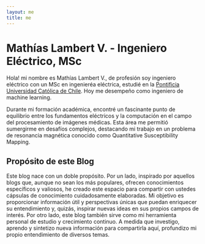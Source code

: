 ```yaml
---
layout: me
title: me
---
```

# Mathías Lambert V. - Ingeniero Eléctrico, MSc

Hola! mi nombre es Mathías Lambert V., de profesión soy ingeniero eléctrico con un MSc en ingenieréa eléctrica, estudié en la [Pontificia Universidad Católica de Chile](http://example.com/). Hoy me desempeño como ingeniero de machine learning.  

Durante mi formación académica, encontré un fascinante punto de equilibrio entre los fundamentos eléctricos y la computación en el campo del procesamiento de imágenes médicas. Esta área me permitió sumergirme en desafíos complejos, destacando mi trabajo en un problema de resonancia magnética conocido como Quantitative Susceptibility Mapping.

## Propósito de este Blog
Este blog nace con un doble propósito. Por un lado, inspirado por aquellos blogs que, aunque no sean los más populares, ofrecen conocimientos específicos y valiosos, he creado este espacio para compartir con ustedes cápsulas de conocimiento cuidadosamente elaboradas. Mi objetivo es proporcionar información útil y perspectivas únicas que puedan enriquecer su entendimiento y, quizás, inspirar nuevas ideas en sus propios campos de interés.
Por otro lado, este blog también sirve como mi herramienta personal de estudio y crecimiento continuo. A medida que investigo, aprendo y sintetizo nueva información para compartirla aquí, profundizo mi propio entendimiento de diversos temas.